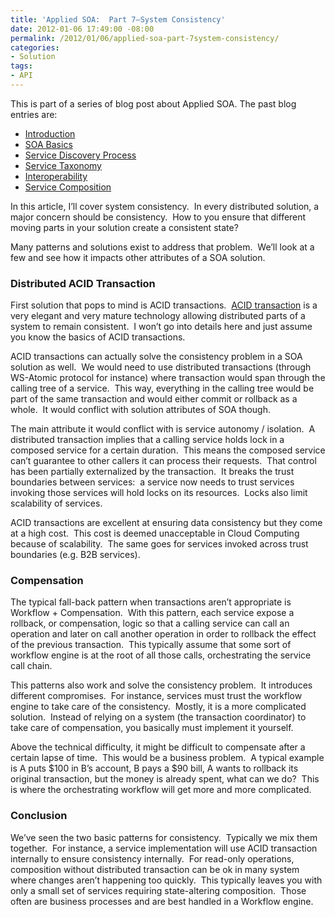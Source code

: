 ```yaml
---
title: 'Applied SOA:  Part 7–System Consistency'
date: 2012-01-06 17:49:00 -08:00
permalink: /2012/01/06/applied-soa-part-7system-consistency/
categories:
- Solution
tags:
- API
---
```

<p>This is part of a series of blog post about Applied SOA. The past blog entries are:</p>  <ul>   <li><a href="http://vincentlauzon.wordpress.com/2011/06/17/applied-soa-part-1-introduction/">Introduction</a> </li>    <li><a title="Preview “Applied SOA- Part 2 – SOA Basics”" href="http://vincentlauzon.wordpress.com/2011/11/27/applied-soa-part-2-soa-basics/">SOA Basics</a> </li>    <li><a href="http://vincentlauzon.wordpress.com/2011/11/29/applied-soa-part-3-service-discovery-process/">Service Discovery Process</a> </li>    <li><a href="http://vincentlauzon.wordpress.com/2011/12/09/applied-soa-part-4-service-taxonomy/">Service Taxonomy</a></li>    <li><a href="http://vincentlauzon.wordpress.com/2011/12/13/applied-soa-part-5-interoperability/">Interoperability</a></li>    <li><a href="http://vincentlauzon.wordpress.com/2011/12/21/applied-soa-part-6service-composition/">Service Composition</a></li> </ul>  <p>In this article, I’ll cover system consistency.&#160; In every distributed solution, a major concern should be consistency.&#160; How to you ensure that different moving parts in your solution create a consistent state?</p>  <p>Many patterns and solutions exist to address that problem.&#160; We’ll look at a few and see how it impacts other attributes of a SOA solution.</p>  <h3>Distributed ACID Transaction</h3>  <p>First solution that pops to mind is ACID transactions.&#160; <a href="http://en.wikipedia.org/wiki/ACID">ACID transaction</a> is a very elegant and very mature technology allowing distributed parts of a system to remain consistent.&#160; I won’t go into details here and just assume you know the basics of ACID transactions.</p>  <p>ACID transactions can actually solve the consistency problem in a SOA solution as well.&#160; We would need to use distributed transactions (through WS-Atomic protocol for instance) where transaction would span through the calling tree of a service.&#160; This way, everything in the calling tree would be part of the same transaction and would either commit or rollback as a whole.&#160; It would conflict with solution attributes of SOA though.</p>  <p>The main attribute it would conflict with is service autonomy / isolation.&#160; A distributed transaction implies that a calling service holds lock in a composed service for a certain duration.&#160; This means the composed service can’t guarantee to other callers it can process their requests.&#160; That control has been partially externalized by the transaction.&#160; It breaks the trust boundaries between services:&#160; a service now needs to trust services invoking those services will hold locks on its resources.&#160; Locks also limit scalability of services.</p>  <p>ACID transactions are excellent at ensuring data consistency but they come at a high cost.&#160; This cost is deemed unacceptable in Cloud Computing because of scalability.&#160; The same goes for services invoked across trust boundaries (e.g. B2B services).</p>  <h3>Compensation</h3>  <p>The typical fall-back pattern when transactions aren’t appropriate is Workflow + Compensation.&#160; With this pattern, each service expose a rollback, or compensation, logic so that a calling service can call an operation and later on call another operation in order to rollback the effect of the previous transaction.&#160; This typically assume that some sort of workflow engine is at the root of all those calls, orchestrating the service call chain.</p>  <p>This patterns also work and solve the consistency problem.&#160; It introduces different compromises.&#160; For instance, services must trust the workflow engine to take care of the consistency.&#160; Mostly, it is a more complicated solution.&#160; Instead of relying on a system (the transaction coordinator) to take care of compensation, you basically must implement it yourself.</p>  <p>Above the technical difficulty, it might be difficult to compensate after a certain lapse of time.&#160; This would be a business problem.&#160; A typical example is A puts $100 in B’s account, B pays a $90 bill, A wants to rollback its original transaction, but the money is already spent, what can we do?&#160; This is where the orchestrating workflow will get more and more complicated.</p>  <h3>Conclusion</h3>  <p>We’ve seen the two basic patterns for consistency.&#160; Typically we mix them together.&#160; For instance, a service implementation will use ACID transaction internally to ensure consistency internally.&#160; For read-only operations, composition without distributed transaction can be ok in many system where changes aren’t happening too quickly.&#160; This typically leaves you with only a small set of services requiring state-altering composition.&#160; Those often are business processes and are best handled in a Workflow engine.</p>